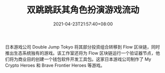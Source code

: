 ﻿---
title: "双跳跳跃其角色扮演游戏流动"
date: 2021-04-23T21:57:40+08:00
lastmod: 2021-04-23T16:45:40+08:00
draft: false
authors: ["Blueberry"]
description: "日本游戏公司 Double Jump Tokyo 将其部分投资组合转移到 Flow 区块链，同时推出生态系统独有的游戏。该工作室还将为 Flow 区块链运行一个验证器节点，他们将为商业目的创建一个钱包软件开发工具包。这家日本游戏公司制作了 My Crypto Heroes 和 Brave Frontier Heroes 等游戏。"
featuredImage: "double-jump-hopping-its-rpgs-to-flow.png"
tags: ["Virtual World","虚拟世界","Play to Earn"]
categories: ["news"]
news: ["虚拟世界"]
weight: 
lightgallery: true
pinned: false
recommend: false
recommend1: false
---

日本游戏公司 Double Jump Tokyo 将其部分投资组合转移到 Flow 区块链，同时推出生态系统独有的游戏。该工作室还将为 Flow 区块链运行一个验证器节点，他们将为商业目的创建一个钱包软件开发工具包。这家日本游戏公司制作了 My Crypto Heroes 和 Brave Frontier Heroes 等游戏。

<!--more-->

